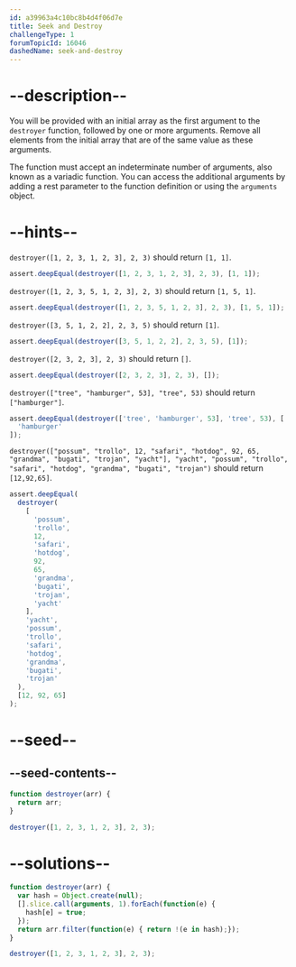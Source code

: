 ```yaml
---
id: a39963a4c10bc8b4d4f06d7e
title: Seek and Destroy
challengeType: 1
forumTopicId: 16046
dashedName: seek-and-destroy
---
```


# --description--

You will be provided with an initial array as the first argument to the `destroyer` function, followed by one or more arguments. Remove all elements from the initial array that are of the same value as these arguments.

The function must accept an indeterminate number of arguments, also known as a variadic function. You can access the additional arguments by adding a rest parameter to the function definition or using the `arguments` object.

# --hints--

`destroyer([1, 2, 3, 1, 2, 3], 2, 3)` should return `[1, 1]`.

```js
assert.deepEqual(destroyer([1, 2, 3, 1, 2, 3], 2, 3), [1, 1]);
```

`destroyer([1, 2, 3, 5, 1, 2, 3], 2, 3)` should return `[1, 5, 1]`.

```js
assert.deepEqual(destroyer([1, 2, 3, 5, 1, 2, 3], 2, 3), [1, 5, 1]);
```

`destroyer([3, 5, 1, 2, 2], 2, 3, 5)` should return `[1]`.

```js
assert.deepEqual(destroyer([3, 5, 1, 2, 2], 2, 3, 5), [1]);
```

`destroyer([2, 3, 2, 3], 2, 3)` should return `[]`.

```js
assert.deepEqual(destroyer([2, 3, 2, 3], 2, 3), []);
```

`destroyer(["tree", "hamburger", 53], "tree", 53)` should return `["hamburger"]`.

```js
assert.deepEqual(destroyer(['tree', 'hamburger', 53], 'tree', 53), [
  'hamburger'
]);
```

`destroyer(["possum", "trollo", 12, "safari", "hotdog", 92, 65, "grandma", "bugati", "trojan", "yacht"], "yacht", "possum", "trollo", "safari", "hotdog", "grandma", "bugati", "trojan")` should return `[12,92,65]`.

```js
assert.deepEqual(
  destroyer(
    [
      'possum',
      'trollo',
      12,
      'safari',
      'hotdog',
      92,
      65,
      'grandma',
      'bugati',
      'trojan',
      'yacht'
    ],
    'yacht',
    'possum',
    'trollo',
    'safari',
    'hotdog',
    'grandma',
    'bugati',
    'trojan'
  ),
  [12, 92, 65]
);
```

# --seed--

## --seed-contents--

```js
function destroyer(arr) {
  return arr;
}

destroyer([1, 2, 3, 1, 2, 3], 2, 3);
```

# --solutions--

```js
function destroyer(arr) {
  var hash = Object.create(null);
  [].slice.call(arguments, 1).forEach(function(e) {
    hash[e] = true;
  });
  return arr.filter(function(e) { return !(e in hash);});
}

destroyer([1, 2, 3, 1, 2, 3], 2, 3);
```
